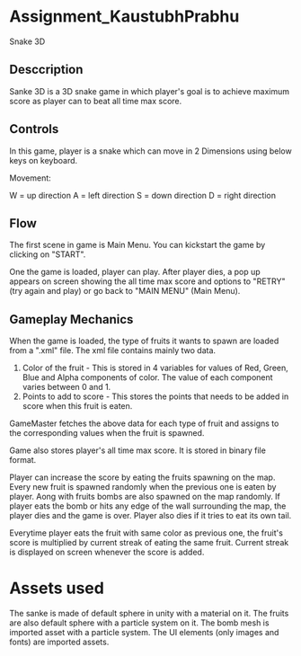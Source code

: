 # Assignment_KaustubhPrabhu

Snake 3D


## Desccription

Sanke 3D is a 3D snake game in which player's goal is to achieve maximum score as player can to beat all time max score.


## Controls

In this game, player is a snake which can move in 2 Dimensions using below keys on keyboard.

Movement:

W = up direction
A = left direction
S = down direction
D = right direction


## Flow

The first scene in game is Main Menu. You can kickstart the game by clicking on "START".

One the game is loaded, player can play. 
After player dies, a pop up appears on screen showing the all time max score and options to "RETRY" (try again and play) or go back to "MAIN MENU" (Main Menu).


## Gameplay Mechanics

When the game is loaded, the type of fruits it wants to spawn are loaded from a ".xml" file. 
The xml file contains mainly two data.

1. Color of the fruit - This is stored in 4 variables for values of Red, Green, Blue and Alpha components of color. 
                        The value of each component varies between 0 and 1.
2. Points to add to score - This stores the points that needs to be added in score when this fruit is eaten.

GameMaster fetches the above data for each type of fruit and assigns to the corresponding values when the fruit is spawned.


Game also stores player's all time max score. It is stored in binary file format.

Player can increase the score by eating the fruits spawning on the map. Every new fruit is spawned randomly when the previous one is eaten by player.
Aong with fruits bombs are also spawned on the map randomly.
If player eats the bomb or hits any edge of the wall surrounding the map, the player dies and the game is over. 
Player also dies if it tries to eat its own tail.

Everytime player eats the fruit with same color as previous one, the fruit's score is multiplied by current streak of eating the same fruit. 
Current streak is displayed on screen whenever the score is added.

# Assets used

The sanke is made of default sphere in unity with a material on it.
The fruits are also default sphere with a particle system on it.
The bomb mesh is imported asset with a particle system.
The UI elements (only images and fonts) are imported assets.